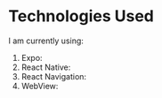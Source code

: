 # Technologies Used 

I am currently using:
1. Expo:
2. React Native:
3. React Navigation:
4. WebView:
    